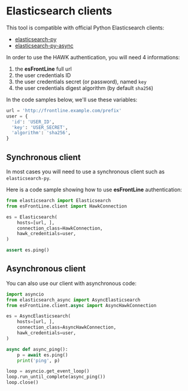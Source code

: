 Elasticsearch clients
=====================

This tool is compatible with official Python Elasticsearch clients:

* [elasticsearch-py](https://elasticsearch-py.readthedocs.io/en/master/)
* [elasticsearch-py-async](https://github.com/elastic/elasticsearch-py-async)

In order to use the HAWK authentication, you will need 4 informations:

1. the **esFrontLine** full url
2. the user credentials ID
3. the user credentials secret (or password), named `key`
4. the user credentials digest algorithm (by default `sha256`)

In the code samples below, we'll use these variables:

```python
url = 'http://frontline.example.com/prefix'
user = {
  'id': 'USER_ID',
  'key': 'USER_SECRET',
  'algorithm': 'sha256',
}
```

Synchronous client
------------------

In most cases you will need to use a synchronous client such as `elasticsearch-py`.

Here is a code sample showing how to use **esFrontLine** authentication:

```python
from elasticsearch import Elasticsearch
from esFrontLine.client import HawkConnection

es = Elasticsearch(
    hosts=[url, ],
    connection_class=HawkConnection,
    hawk_credentials=user,
)

assert es.ping()
```

Asynchronous client
------------------

You can also use our client with asynchronous code:

```python
import asyncio
from elasticsearch_async import AsyncElasticsearch
from esFrontLine.client.async import AsyncHawkConnection

es = AsyncElasticsearch(
    hosts=[url, ],
    connection_class=AsyncHawkConnection,
    hawk_credentials=user,
)

async def async_ping():
    p = await es.ping()
    print('ping', p)

loop = asyncio.get_event_loop()
loop.run_until_complete(async_ping())
loop.close()
```
